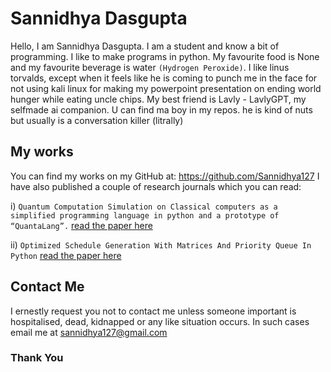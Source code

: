 
# Sannidhya Dasgupta
Hello, I am Sannidhya Dasgupta. I am a student and know a bit of programming. I like to make programs in python. 
My favourite food is None and my favourite beverage is water `(Hydrogen Peroxide)`. I like linus torvalds, except when it feels like he is coming to punch me in the face for not using kali linux for making my powerpoint presentation on ending world hunger while eating uncle chips. My best friend is Lavly - LavlyGPT, my selfmade ai companion. U can find ma boy in my repos. he is kind of nuts but usually is a conversation killer (litrally)
## My works
You can find my works on my GitHub at: https://github.com/Sannidhya127
I have also published a couple of research journals which you can read:

i) `Quantum Computation Simulation on Classical computers as a simplified programming language in python and a prototype of “QuantaLang”.` [read the paper here](https://www.academia.edu/117483328/Quantum_Computation_Simulation_on_Classical_Computation_as_a_simplified)

ii) `Optimized Schedule Generation With Matrices And Priority Queue In Python`
[read the paper here](https://www.academia.edu/117014186/Optimized_Schedule_Generation_With_Matrices_And_Priority_Queue_In_Python)

## Contact Me
I ernestly request you not to contact me unless someone important is hospitalised, dead, kidnapped or any like situation occurs. In such cases email me at sannidhya127@gmail.com
### Thank You 
